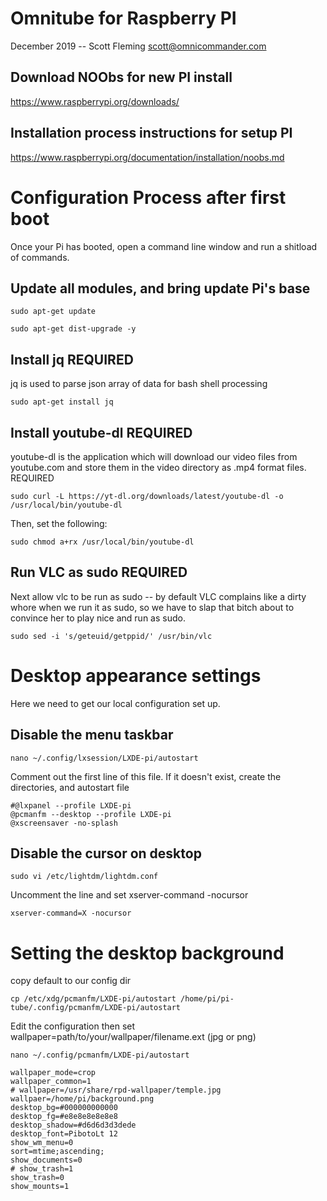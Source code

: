 
# Omnitube for Raspberry PI 
December 2019 -- Scott Fleming scott@omnicommander.com

## Download NOObs for new PI install
https://www.raspberrypi.org/downloads/

## Installation process instructions for setup PI
https://www.raspberrypi.org/documentation/installation/noobs.md

# Configuration Process after first boot

Once your Pi has booted, open a command line window and run a shitload of commands.

## Update all modules, and bring update Pi's base

`sudo apt-get update`

`sudo apt-get dist-upgrade -y`

## Install jq REQUIRED
jq is used to parse json array of data for bash shell processing

`sudo apt-get install jq`

## Install youtube-dl REQUIRED

youtube-dl is the application which will download our video files from youtube.com and store
them in the video directory as .mp4 format files. REQUIRED

`sudo curl -L https://yt-dl.org/downloads/latest/youtube-dl -o /usr/local/bin/youtube-dl`

Then, set the following:

`sudo chmod a+rx /usr/local/bin/youtube-dl`

## Run VLC as sudo REQUIRED
Next allow vlc to be run as sudo -- by default VLC complains like a dirty whore when we run it as sudo, 
so we have to slap that bitch about to convince her to play nice and run as sudo.

`sudo sed -i 's/geteuid/getppid/' /usr/bin/vlc`

# Desktop appearance settings
Here we need to get our local configuration set up. 




## Disable the menu taskbar

`nano ~/.config/lxsession/LXDE-pi/autostart`

Comment out the first line of this file. If it doesn't exist, create the directories, and autostart file

```
#@lxpanel --profile LXDE-pi
@pcmanfm --desktop --profile LXDE-pi
@xscreensaver -no-splash
```


## Disable the cursor on desktop 

`sudo vi /etc/lightdm/lightdm.conf`

Uncomment the line and set xserver-command -nocursor

`xserver-command=X -nocursor`


# Setting the desktop background
copy default to our config dir

`cp /etc/xdg/pcmanfm/LXDE-pi/autostart /home/pi/pi-tube/.config/pcmanfm/LXDE-pi/autostart`

Edit the configuration then set wallpaper=path/to/your/wallpaper/filename.ext (jpg or png)

`nano ~/.config/pcmanfm/LXDE-pi/autostart`

```
wallpaper_mode=crop
wallpaper_common=1
# wallpaper=/usr/share/rpd-wallpaper/temple.jpg
wallpaer=/home/pi/background.png
desktop_bg=#000000000000
desktop_fg=#e8e8e8e8e8e8
desktop_shadow=#d6d6d3d3dede
desktop_font=PibotoLt 12
show_wm_menu=0
sort=mtime;ascending;
show_documents=0
# show_trash=1
show_trash=0
show_mounts=1
```
